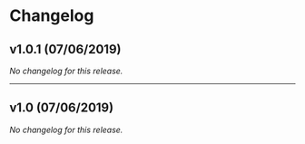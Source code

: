 # Changelog

## v1.0.1 (07/06/2019)
*No changelog for this release.*

---

## v1.0 (07/06/2019)
*No changelog for this release.*
